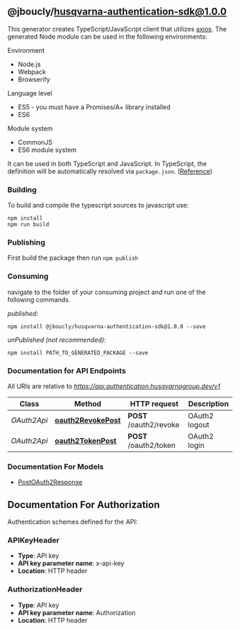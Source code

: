 ## @jboucly/husqvarna-authentication-sdk@1.0.0

This generator creates TypeScript/JavaScript client that utilizes [axios](https://github.com/axios/axios). The generated Node module can be used in the following environments:

Environment
* Node.js
* Webpack
* Browserify

Language level
* ES5 - you must have a Promises/A+ library installed
* ES6

Module system
* CommonJS
* ES6 module system

It can be used in both TypeScript and JavaScript. In TypeScript, the definition will be automatically resolved via `package.json`. ([Reference](https://www.typescriptlang.org/docs/handbook/declaration-files/consumption.html))

### Building

To build and compile the typescript sources to javascript use:
```
npm install
npm run build
```

### Publishing

First build the package then run `npm publish`

### Consuming

navigate to the folder of your consuming project and run one of the following commands.

_published:_

```
npm install @jboucly/husqvarna-authentication-sdk@1.0.0 --save
```

_unPublished (not recommended):_

```
npm install PATH_TO_GENERATED_PACKAGE --save
```

### Documentation for API Endpoints

All URIs are relative to *https://api.authentication.husqvarnagroup.dev/v1*

Class | Method | HTTP request | Description
------------ | ------------- | ------------- | -------------
*OAuth2Api* | [**oauth2RevokePost**](docs/OAuth2Api.md#oauth2revokepost) | **POST** /oauth2/revoke | OAuth2 logout
*OAuth2Api* | [**oauth2TokenPost**](docs/OAuth2Api.md#oauth2tokenpost) | **POST** /oauth2/token | OAuth2 login


### Documentation For Models

 - [PostOAuth2Response](docs/PostOAuth2Response.md)


<a id="documentation-for-authorization"></a>
## Documentation For Authorization


Authentication schemes defined for the API:
<a id="APIKeyHeader"></a>
### APIKeyHeader

- **Type**: API key
- **API key parameter name**: x-api-key
- **Location**: HTTP header

<a id="AuthorizationHeader"></a>
### AuthorizationHeader

- **Type**: API key
- **API key parameter name**: Authorization
- **Location**: HTTP header

